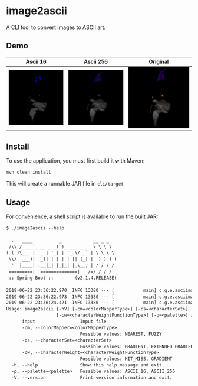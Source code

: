# image2ascii #

A CLI tool to convert images to ASCII art.

## Demo ##

| Ascii 16                        | Ascii 256                         | Original                       |
|---------------------------------|-----------------------------------|--------------------------------|
| ![Ascii16](assets/wizard16.png) | ![Ascii256](assets/wizard256.png) | ![Original](assets/wizard.png) |

## Install ##

To use the application, you must first build it with Maven:

```sh
mvn clean install
```

This will create a runnable JAR file in `cli/target`

## Usage ##

For convenience, a shell script is available to run the built JAR:

```txt
$ ./image2ascii --help

  .   ____          _            __ _ _
 /\\ / ___'_ __ _ _(_)_ __  __ _ \ \ \ \
( ( )\___ | '_ | '_| | '_ \/ _` | \ \ \ \
 \\/  ___)| |_)| | | | | || (_| |  ) ) ) )
  '  |____| .__|_| |_|_| |_\__, | / / / /
 =========|_|==============|___/=/_/_/_/
 :: Spring Boot ::        (v2.1.4.RELEASE)

2019-06-22 23:36:22.970  INFO 13380 --- [           main] c.g.e.asciima.image2ascii.cli.App        : Starting App v1.0-SNAPSHOT on Hades with PID 13380 (E:\dev\java\asciima\image2ascii\cli\target\image2ascii-cli-1.0-SNAPSHOT.jar started by adminus in E:\dev\java\asciima\image2ascii)
2019-06-22 23:36:22.973  INFO 13380 --- [           main] c.g.e.asciima.image2ascii.cli.App        : No active profile set, falling back to default profiles: default
2019-06-22 23:36:24.421  INFO 13380 --- [           main] c.g.e.asciima.image2ascii.cli.App        : Started App in 1.891 seconds (JVM running for 2.952)
Usage: image2ascii [-hV] [-cm=<colorMapperType>] [-cs=<characterSet>]
                   [-cw=<characterWeightFunctionType>] [-p=<palette>] input
      input                 Input file
      -cm, --colorMapper=<colorMapperType>
                            Possible values: NEAREST, FUZZY
      -cs, --characterSet=<characterSet>
                            Possible values: GRADIENT, EXTENDED_GRADIENT
      -cw, --characterWeight=<characterWeightFunctionType>
                            Possible values: HIT_MISS, GRADIENT
  -h, --help                Show this help message and exit.
  -p, --palette=<palette>   Possible values: ASCII_16, ASCII_256
  -V, --version             Print version information and exit.

```
